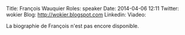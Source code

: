 Title: François Wauquier 
Roles: speaker
Date: 2014-04-06 12:11
Twitter: wokier
Blog: http://wokier.blogspot.com
Linkedin: 
Viadeo:

La biographie de François n'est pas encore disponible.


